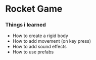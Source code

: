# Rocket Game
### Things i learned
- How to create a rigid body
- How to add movement (on key press)
- How to add sound effects
- How to use prefabs

 
